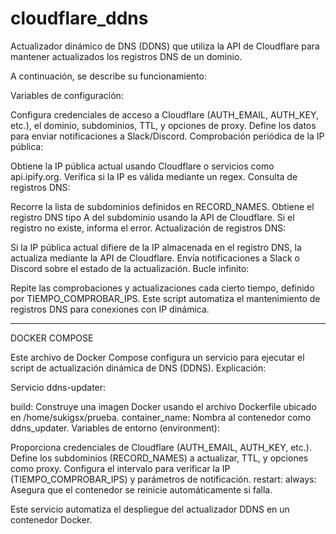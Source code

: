 # cloudflare_ddns
Actualizador dinámico de DNS (DDNS) que utiliza la API de Cloudflare para mantener actualizados los registros DNS de un dominio.

A continuación, se describe su funcionamiento:

Variables de configuración:

Configura credenciales de acceso a Cloudflare (AUTH_EMAIL, AUTH_KEY, etc.), el dominio, subdominios, TTL, y opciones de proxy.
Define los datos para enviar notificaciones a Slack/Discord.
Comprobación periódica de la IP pública:

Obtiene la IP pública actual usando Cloudflare o servicios como api.ipify.org.
Verifica si la IP es válida mediante un regex.
Consulta de registros DNS:

Recorre la lista de subdominios definidos en RECORD_NAMES.
Obtiene el registro DNS tipo A del subdominio usando la API de Cloudflare.
Si el registro no existe, informa el error.
Actualización de registros DNS:

Si la IP pública actual difiere de la IP almacenada en el registro DNS, la actualiza mediante la API de Cloudflare.
Envía notificaciones a Slack o Discord sobre el estado de la actualización.
Bucle infinito:

Repite las comprobaciones y actualizaciones cada cierto tiempo, definido por TIEMPO_COMPROBAR_IPS.
Este script automatiza el mantenimiento de registros DNS para conexiones con IP dinámica.

----------------------------------------------------
DOCKER COMPOSE

Este archivo de Docker Compose configura un servicio para ejecutar el script de actualización dinámica de DNS (DDNS). Explicación:

Servicio ddns-updater:

build: Construye una imagen Docker usando el archivo Dockerfile ubicado en /home/sukigsx/prueba.
container_name: Nombra al contenedor como ddns_updater.
Variables de entorno (environment):

Proporciona credenciales de Cloudflare (AUTH_EMAIL, AUTH_KEY, etc.).
Define los subdominios (RECORD_NAMES) a actualizar, TTL, y opciones como proxy.
Configura el intervalo para verificar la IP (TIEMPO_COMPROBAR_IPS) y parámetros de notificación.
restart: always: Asegura que el contenedor se reinicie automáticamente si falla.

Este servicio automatiza el despliegue del actualizador DDNS en un contenedor Docker.

